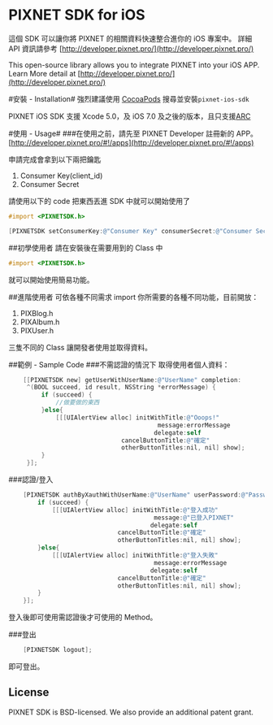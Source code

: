 PIXNET SDK for iOS
==============

這個 SDK 可以讓你將 PIXNET 的相關資料快速整合進你的 iOS 專案中。
詳細 API 資訊請參考 [http://developer.pixnet.pro/](http://developer.pixnet.pro/)
 
This open-source library allows you to integrate PIXNET into your iOS APP.
Learn More detail at [http://developer.pixnet.pro/](http://developer.pixnet.pro/) 

#安裝 - Installation#
強烈建議使用 [CocoaPods](http://cocoapods.org/) 搜尋並安裝`pixnet-ios-sdk`

PIXNET iOS SDK 支援 Xcode 5.0，及 iOS 7.0 及之後的版本，且只支援[ARC](http://en.wikipedia.org/wiki/Automatic_Reference_Counting)

#使用 - Usage#
###在使用之前，請先至 PIXNET Developer 註冊新的 APP。
[http://developer.pixnet.pro/#!/apps](http://developer.pixnet.pro/#!/apps)

申請完成會拿到以下兩把鑰匙

 1. Consumer Key(client_id)
 2. Consumer Secret 

請使用以下的 code 把東西丟進 SDK 中就可以開始使用了
```objective-c
#import <PIXNETSDK.h>

[PIXNETSDK setConsumerKey:@"Consumer Key" consumerSecret:@"Consumer Secret"];
```

##初學使用者
請在安裝後在需要用到的 Class 中

```objective-c
#import <PIXNETSDK.h>
```

就可以開始使用簡易功能。


##進階使用者
可依各種不同需求 import 你所需要的各種不同功能，目前開放：

 1. PIXBlog.h
 2. PIXAlbum.h
 3. PIXUser.h

三隻不同的 Class 讓開發者使用並取得資料。

##範例 - Sample Code
###不需認證的情況下
取得使用者個人資料：
```Objective-C
    [[PIXNETSDK new] getUserWithUserName:@"UserName" completion:
     ^(BOOL succeed, id result, NSString *errorMessage) {
         if (succeed) {
             //做要做的東西
         }else{
             [[[UIAlertView alloc] initWithTitle:@"Ooops!"
                                         message:errorMessage
                                        delegate:self
                               cancelButtonTitle:@"確定"
                               otherButtonTitles:nil, nil] show];
         }
     }];
```
###認證/登入
```Objective-C
    [PIXNETSDK authByXauthWithUserName:@"UserName" userPassword:@"Password" requestCompletion:^(BOOL succeed, id result, NSString *errorMessage) {
        if (succeed) {
            [[[UIAlertView alloc] initWithTitle:@"登入成功"
                                        message:@"已登入PIXNET"
                                       delegate:self
                              cancelButtonTitle:@"確定"
                              otherButtonTitles:nil, nil] show];
        }else{
            [[[UIAlertView alloc] initWithTitle:@"登入失敗"
                                        message:errorMessage
                                       delegate:self
                              cancelButtonTitle:@"確定"
                              otherButtonTitles:nil, nil] show];
        }
    }];
```
登入後即可使用需認證後才可使用的 Method。

###登出
```Objective-C
    [PIXNETSDK logout];
```
即可登出。

## License
PIXNET SDK is BSD-licensed. We also provide an additional patent grant.


